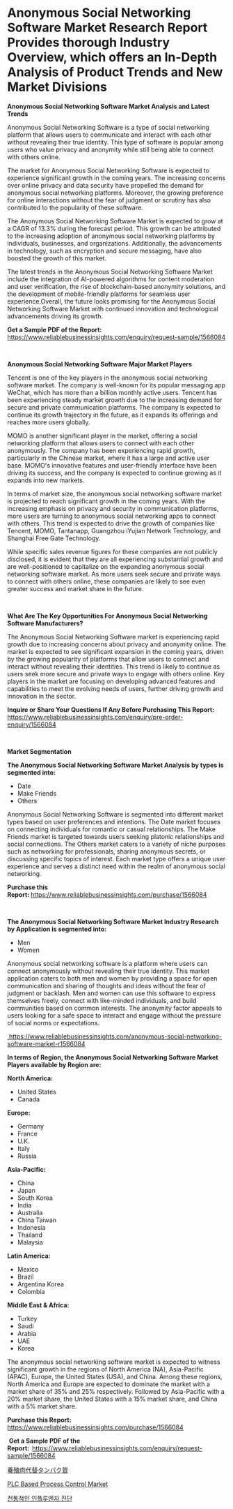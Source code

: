 <p><h1>Anonymous Social Networking Software Market Research Report Provides thorough Industry Overview, which offers an In-Depth Analysis of Product Trends and New Market Divisions</h1></p><p><strong>Anonymous Social Networking Software Market Analysis and Latest Trends</strong></p>
<p><p>Anonymous Social Networking Software is a type of social networking platform that allows users to communicate and interact with each other without revealing their true identity. This type of software is popular among users who value privacy and anonymity while still being able to connect with others online.</p><p>The market for Anonymous Social Networking Software is expected to experience significant growth in the coming years. The increasing concerns over online privacy and data security have propelled the demand for anonymous social networking platforms. Moreover, the growing preference for online interactions without the fear of judgment or scrutiny has also contributed to the popularity of these software.</p><p>The Anonymous Social Networking Software Market is expected to grow at a CAGR of 13.3% during the forecast period. This growth can be attributed to the increasing adoption of anonymous social networking platforms by individuals, businesses, and organizations. Additionally, the advancements in technology, such as encryption and secure messaging, have also boosted the growth of this market.</p><p>The latest trends in the Anonymous Social Networking Software Market include the integration of AI-powered algorithms for content moderation and user verification, the rise of blockchain-based anonymity solutions, and the development of mobile-friendly platforms for seamless user experience.Overall, the future looks promising for the Anonymous Social Networking Software Market with continued innovation and technological advancements driving its growth.</p></p>
<p><strong>Get a Sample PDF of the Report:&nbsp;</strong> <a href="https://www.reliablebusinessinsights.com/enquiry/request-sample/1566084">https://www.reliablebusinessinsights.com/enquiry/request-sample/1566084</a></p>
<p>&nbsp;</p>
<p><strong>Anonymous Social Networking Software Major Market Players</strong></p>
<p><p>Tencent is one of the key players in the anonymous social networking software market. The company is well-known for its popular messaging app WeChat, which has more than a billion monthly active users. Tencent has been experiencing steady market growth due to the increasing demand for secure and private communication platforms. The company is expected to continue its growth trajectory in the future, as it expands its offerings and reaches more users globally.</p><p>MOMO is another significant player in the market, offering a social networking platform that allows users to connect with each other anonymously. The company has been experiencing rapid growth, particularly in the Chinese market, where it has a large and active user base. MOMO's innovative features and user-friendly interface have been driving its success, and the company is expected to continue growing as it expands into new markets.</p><p>In terms of market size, the anonymous social networking software market is projected to reach significant growth in the coming years. With the increasing emphasis on privacy and security in communication platforms, more users are turning to anonymous social networking apps to connect with others. This trend is expected to drive the growth of companies like Tencent, MOMO, Tantanapp, Guangzhou iYujian Network Technology, and Shanghai Free Gate Technology.</p><p>While specific sales revenue figures for these companies are not publicly disclosed, it is evident that they are all experiencing substantial growth and are well-positioned to capitalize on the expanding anonymous social networking software market. As more users seek secure and private ways to connect with others online, these companies are likely to see even greater success and market share in the future.</p></p>
<p>&nbsp;</p>
<p><strong>What Are The Key Opportunities For Anonymous Social Networking Software Manufacturers?</strong></p>
<p><p>The Anonymous Social Networking Software market is experiencing rapid growth due to increasing concerns about privacy and anonymity online. The market is expected to see significant expansion in the coming years, driven by the growing popularity of platforms that allow users to connect and interact without revealing their identities. This trend is likely to continue as users seek more secure and private ways to engage with others online. Key players in the market are focusing on developing advanced features and capabilities to meet the evolving needs of users, further driving growth and innovation in the sector.</p></p>
<p><strong>Inquire or Share Your Questions If Any Before Purchasing This Report:</strong> <a href="https://www.reliablebusinessinsights.com/enquiry/pre-order-enquiry/1566084">https://www.reliablebusinessinsights.com/enquiry/pre-order-enquiry/1566084</a></p>
<p>&nbsp;</p>
<p><strong>Market Segmentation</strong></p>
<p><strong>The Anonymous Social Networking Software Market Analysis by types is segmented into:</strong></p>
<p><ul><li>Date</li><li>Make Friends</li><li>Others</li></ul></p>
<p><p>Anonymous Social Networking Software is segmented into different market types based on user preferences and intentions. The Date market focuses on connecting individuals for romantic or casual relationships. The Make Friends market is targeted towards users seeking platonic relationships and social connections. The Others market caters to a variety of niche purposes such as networking for professionals, sharing anonymous secrets, or discussing specific topics of interest. Each market type offers a unique user experience and serves a distinct need within the realm of anonymous social networking.</p></p>
<p><strong>Purchase this Report:&nbsp;</strong><a href="https://www.reliablebusinessinsights.com/purchase/1566084">https://www.reliablebusinessinsights.com/purchase/1566084</a></p>
<p>&nbsp;</p>
<p><strong>The Anonymous Social Networking Software Market Industry Research by Application is segmented into:</strong></p>
<p><ul><li>Men</li><li>Women</li></ul></p>
<p><p>Anonymous social networking software is a platform where users can connect anonymously without revealing their true identity. This market application caters to both men and women by providing a space for open communication and sharing of thoughts and ideas without the fear of judgment or backlash. Men and women can use this software to express themselves freely, connect with like-minded individuals, and build communities based on common interests. The anonymity factor appeals to users looking for a safe space to interact and engage without the pressure of social norms or expectations.</p></p>
<p><a href="https://www.reliablebusinessinsights.com/anonymous-social-networking-software-market-r1566084">&nbsp;https://www.reliablebusinessinsights.com/anonymous-social-networking-software-market-r1566084</a></p>
<p><strong>In terms of Region, the Anonymous Social Networking Software Market Players available by Region are:</strong></p>
<p>
    <p> <strong> North America: </strong>
        <ul>
            <li>United States</li>
            <li>Canada</li>
        </ul>
        </p> 
    <p> <strong> Europe: </strong>
        <ul>
            <li>Germany</li>
            <li>France</li>
            <li>U.K.</li>
            <li>Italy</li>
            <li>Russia</li>
        </ul>
        </p> 
    <p> <strong> Asia-Pacific: </strong>
        <ul>
            <li>China</li>
            <li>Japan</li>
            <li>South Korea</li>
            <li>India</li>
            <li>Australia</li>
            <li>China Taiwan</li>
            <li>Indonesia</li>
            <li>Thailand</li>
            <li>Malaysia</li>
        </ul>
        </p> 
    <p> <strong> Latin America: </strong>
        <ul>
            <li>Mexico</li>
            <li>Brazil</li>
            <li>Argentina Korea</li>
            <li>Colombia</li>
        </ul>
        </p> 
    <p> <strong> Middle East & Africa: </strong>
        <ul>
            <li>Turkey</li>
            <li>Saudi</li>
            <li>Arabia</li>
            <li>UAE</li>
            <li>Korea</li>
        </ul>
    </p>
    </p>
<p><p>The anonymous social networking software market is expected to witness significant growth in the regions of North America (NA), Asia-Pacific (APAC), Europe, the United States (USA), and China. Among these regions, North America and Europe are expected to dominate the market with a market share of 35% and 25% respectively. Followed by Asia-Pacific with a 20% market share, the United States with a 15% market share, and China with a 5% market share.</p></p>
<p><strong>Purchase this Report: </strong><a href="https://www.reliablebusinessinsights.com/purchase/1566084">https://www.reliablebusinessinsights.com/purchase/1566084</a></p>
<p>&nbsp;<strong>Get a Sample PDF of the Report:&nbsp;&nbsp;</strong><a href="https://www.reliablebusinessinsights.com/enquiry/request-sample/1566084">https://www.reliablebusinessinsights.com/enquiry/request-sample/1566084</a></p>
<p><strong></strong></p>
<p><p><a href="https://github.com/mathieurico66/Market-Research-Report-List-1/blob/main/541325591273.md">養殖肉代替タンパク質</a></p><p><a href="https://github.com/juniordelafrance/Market-Research-Report-List-3/blob/main/plc-based-process-control-market.md">PLC Based Process Control Market</a></p><p><a href="https://medium.com/@obiemante1922/%EC%A0%84%ED%86%B5%EC%A0%81%EC%9D%B8-%EC%9D%B8%ED%94%8C%EB%A3%A8%EC%97%94%EC%9E%90-%EC%A7%84%EB%8B%A8-%EC%8B%9C%EC%9E%A5%EC%9D%80-%EC%8B%9C%EC%9E%A5-%EC%A0%90%EC%9C%A0%EC%9C%A8-%ED%81%AC%EA%B8%B0-%EB%B0%8F-2031%EB%85%84%EA%B9%8C%EC%A7%80%EC%9D%98-%EC%98%88%EC%83%81-%EA%B8%B0%EA%B0%84%EA%B9%8C%EC%A7%80-%EC%B4%88%EC%A0%90%EC%9D%84-%EB%A7%9E%EC%B6%98%EB%8B%A4-f547829e494b">전통적인 인플루엔자 진단</a></p></p>
